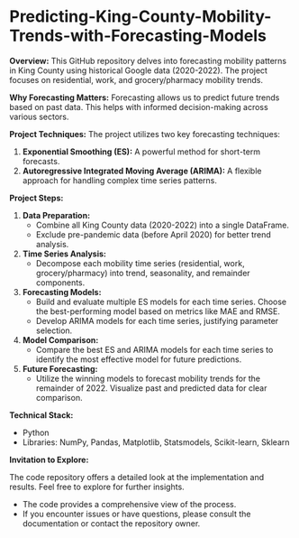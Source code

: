 # Predicting-King-County-Mobility-Trends-with-Forecasting-Models

**Overview:**
This GitHub repository delves into forecasting mobility patterns in King County using historical Google data (2020-2022). The project focuses on residential, work, and grocery/pharmacy mobility trends.

**Why Forecasting Matters:**
Forecasting allows us to predict future trends based on past data. This helps with informed decision-making across various sectors.

**Project Techniques:**
The project utilizes two key forecasting techniques:

1. **Exponential Smoothing (ES):** A powerful method for short-term forecasts.
2. **Autoregressive Integrated Moving Average (ARIMA):**  A flexible approach for handling complex time series patterns.

**Project Steps:**

1. **Data Preparation:**
    - Combine all King County data (2020-2022) into a single DataFrame.
    - Exclude pre-pandemic data (before April 2020) for better trend analysis.
2. **Time Series Analysis:**
    - Decompose each mobility time series (residential, work, grocery/pharmacy) into trend, seasonality, and remainder components. 
3. **Forecasting Models:**
    - Build and evaluate multiple ES models for each time series. Choose the best-performing model based on metrics like MAE and RMSE.
    - Develop ARIMA models for each time series, justifying parameter selection.
4. **Model Comparison:**
    - Compare the best ES and ARIMA models for each time series to identify the most effective model for future predictions.
5. **Future Forecasting:**
    - Utilize the winning models to forecast mobility trends for the remainder of 2022. Visualize past and predicted data for clear comparison.  

**Technical Stack:**

* Python
* Libraries: NumPy, Pandas, Matplotlib, Statsmodels, Scikit-learn, Sklearn

**Invitation to Explore:**

The code repository offers a detailed look at the implementation and results. Feel free to explore for further insights.
-  The code provides a comprehensive view of the process.
-  If you encounter issues or have questions, please consult the documentation or contact the repository owner.
